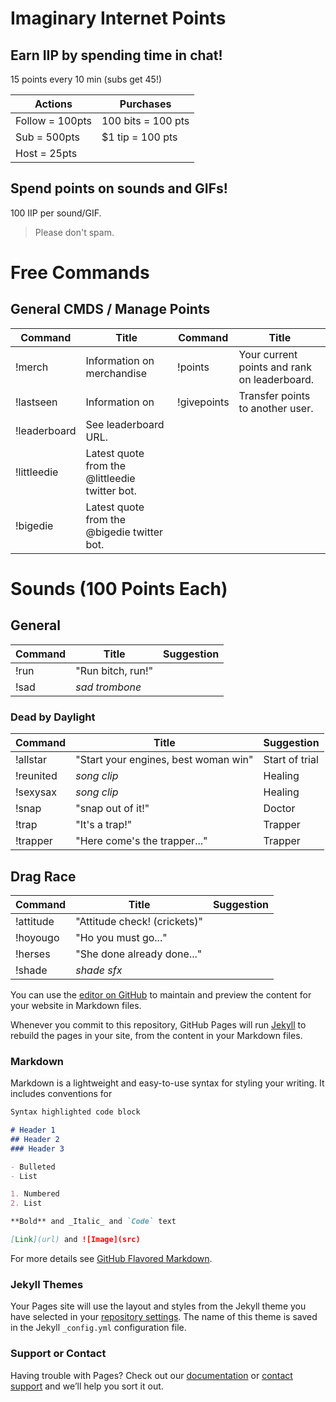 # Imaginary Internet Points

## Earn IIP by spending time in chat!

15 points every 10 min (subs get 45!)

Actions | Purchases
------- | -------
Follow = 100pts | 100 bits = 100 pts
Sub = 500pts | $1 tip = 100 pts
Host = 25pts |
 
## Spend points on sounds and GIFs!

100 IIP per sound/GIF.

 > Please don't spam.
 
 
 
# Free Commands

## General CMDS / Manage Points

Command | Title | Command | Title
------- | ------- | ------- | -------
!merch | Information on merchandise | !points | Your current points and rank on leaderboard.
!lastseen <username> | Information on <username> | !givepoints <username> | Transfer points to another user.
!leaderboard | See leaderboard URL. | |
!littleedie | Latest quote from the @littleedie twitter bot. |
!bigedie | Latest quote from the @bigedie twitter bot. |


# Sounds (100 Points Each)

## General

Command | Title | Suggestion
----- | ----- | -----
!run | "Run bitch, run!" | 
!sad | *sad trombone* | 

### Dead by Daylight

Command | Title | Suggestion
----- | ----- | -----
!allstar | "Start your engines, best woman win" | Start of trial
!reunited | *song clip* | Healing
!sexysax | *song clip* | Healing
!snap | "snap out of it!" | Doctor
!trap | "It's a trap!" | Trapper
!trapper | "Here come's the trapper..." | Trapper

## Drag Race

Command | Title | Suggestion
----- | ----- | -----
!attitude | "Attitude check! (crickets)" | 
!hoyougo | "Ho you must go..." | 
!herses | "She done already done..." | 
!shade | *shade sfx* | 




You can use the [editor on GitHub](https://github.com/nolageek/twitch/edit/master/README.md) to maintain and preview the content for your website in Markdown files.

Whenever you commit to this repository, GitHub Pages will run [Jekyll](https://jekyllrb.com/) to rebuild the pages in your site, from the content in your Markdown files.

### Markdown

Markdown is a lightweight and easy-to-use syntax for styling your writing. It includes conventions for

```markdown
Syntax highlighted code block

# Header 1
## Header 2
### Header 3

- Bulleted
- List

1. Numbered
2. List

**Bold** and _Italic_ and `Code` text

[Link](url) and ![Image](src)
```

For more details see [GitHub Flavored Markdown](https://guides.github.com/features/mastering-markdown/).

### Jekyll Themes

Your Pages site will use the layout and styles from the Jekyll theme you have selected in your [repository settings](https://github.com/nolageek/twitch/settings). The name of this theme is saved in the Jekyll `_config.yml` configuration file.

### Support or Contact

Having trouble with Pages? Check out our [documentation](https://help.github.com/categories/github-pages-basics/) or [contact support](https://github.com/contact) and we’ll help you sort it out.
